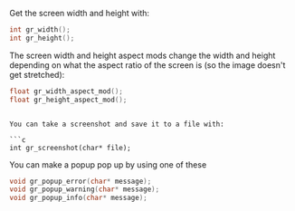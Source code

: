 
Get the screen width and height with:

```c
int gr_width();
int gr_height();
```

The screen width and height aspect mods change the width and height depending on what the aspect ratio of the screen is (so the image doesn't get stretched):

```c
float gr_width_aspect_mod();
float gr_height_aspect_mod();
```
```

You can take a screenshot and save it to a file with:

```c
int gr_screenshot(char* file);
```

You can make a popup pop up by using one of these

```c
void gr_popup_error(char* message);
void gr_popup_warning(char* message);
void gr_popup_info(char* message);
```